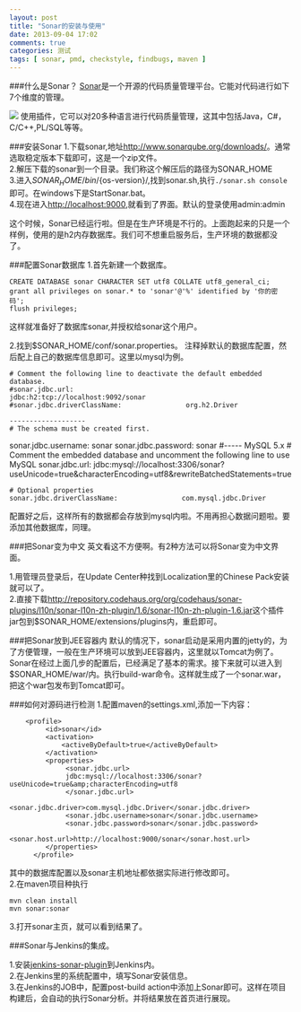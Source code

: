 ```yaml
---
layout: post
title: "Sonar的安装与使用"
date: 2013-09-04 17:02
comments: true
categories: 测试
tags: [ sonar, pmd, checkstyle, findbugs, maven ]
---
```

###什么是Sonar？
[Sonar](http://www.sonarqube.org/)是一个开源的代码质量管理平台。它能对代码进行如下7个维度的管理。  

![](http://www.sonarqube.org/wp-content/themes/sonar/images/7axes.png)
使用插件，它可以对20多种语言进行代码质量管理，这其中包括Java，C#，C/C++,PL/SQL等等。    

###安装Sonar
1.下载sonar,地址<http://www.sonarqube.org/downloads/>。通常选取稳定版本下载即可，这是一个zip文件。   
2.解压下载的sonar到一个目录。我们称这个解压后的路径为SONAR_HOME    
3.进入$SONAR_HOME/bin/${os-version}/,找到sonar.sh,执行`./sonar.sh console`即可。在windows下是StartSonar.bat。  
4.现在进入<http://localhost:9000>,就看到了界面。默认的登录使用admin:admin   

这个时候，Sonar已经运行啦。但是在生产环境是不行的。上面跑起来的只是一个样例，使用的是h2内存数据库。我们可不想重启服务后，生产环境的数据都没了。
<!--more-->
###配置Sonar数据库
1.首先新建一个数据库。

    CREATE DATABASE sonar CHARACTER SET utf8 COLLATE utf8_general_ci;  
    grant all privileges on sonar.* to 'sonar'@'%' identified by '你的密码';  
    flush privileges; 
这样就准备好了数据库sonar,并授权给sonar这个用户。

2.找到$SONAR_HOME/conf/sonar.properties。
注释掉默认的数据库配置，然后配上自己的数据库信息即可。这里以mysql为例。   

    # Comment the following line to deactivate the default embedded database.
    #sonar.jdbc.url:                            jdbc:h2:tcp://localhost:9092/sonar
    #sonar.jdbc.driverClassName:                org.h2.Driver
    
    -------------------
    # The schema must be created first.
sonar.jdbc.username:                       sonar
sonar.jdbc.password:                       sonar
    #----- MySQL 5.x
    # Comment the embedded database and uncomment the following line to use MySQL
    sonar.jdbc.url:                            jdbc:mysql://localhost:3306/sonar?useUnicode=true&characterEncoding=utf8&rewriteBatchedStatements=true
    
    # Optional properties
    sonar.jdbc.driverClassName:                com.mysql.jdbc.Driver
配置好之后，这样所有的数据都会存放到mysql内啦。不用再担心数据问题啦。要添加其他数据库，同理。   

###把Sonar变为中文
英文看这不方便啊。有2种方法可以将Sonar变为中文界面。   

1.用管理员登录后，在Update Center种找到Localization里的Chinese Pack安装就可以了。  
2.直接下载<http://repository.codehaus.org/org/codehaus/sonar-plugins/l10n/sonar-l10n-zh-plugin/1.6/sonar-l10n-zh-plugin-1.6.jar>这个插件jar包到$SONAR_HOME/extensions/plugins内，重启即可。

###把Sonar放到JEE容器内
默认的情况下，sonar启动是采用内置的jetty的，为了方便管理，一般在生产环境可以放到JEE容器内，这里就以Tomcat为例了。   
Sonar在经过上面几步的配置后，已经满足了基本的需求。接下来就可以进入到$SONAR_HOME/war/内。执行build-war命令。这样就生成了一个sonar.war，把这个war包发布到Tomcat即可。   

###如何对源码进行检测
1.配置maven的settings.xml,添加一下内容：  

        <profile>
             <id>sonar</id>
             <activation>
                 <activeByDefault>true</activeByDefault>
             </activation>
             <properties>
                  <sonar.jdbc.url>
                  jdbc:mysql://localhost:3306/sonar?useUnicode=true&amp;characterEncoding=utf8
                  </sonar.jdbc.url>
                  <sonar.jdbc.driver>com.mysql.jdbc.Driver</sonar.jdbc.driver>
                  <sonar.jdbc.username>sonar</sonar.jdbc.username>
                  <sonar.jdbc.password>sonar</sonar.jdbc.password>
                 <sonar.host.url>http://localhost:9000/sonar</sonar.host.url>
             </properties>
          </profile>
其中的数据库配置以及sonar主机地址都依据实际进行修改即可。   
2.在maven项目种执行    

    mvn clean install
    mvn sonar:sonar
3.打开sonar主页，就可以看到结果了。    

###Sonar与Jenkins的集成。

1.安装[jenkins-sonar-plugin](http://docs.codehaus.org/display/SONAR/Jenkins+Plugin)到Jenkins内。    
2.在Jenkins里的系统配置中，填写Sonar安装信息。    
3.在Jenkins的JOB中，配置post-build action中添加上Sonar即可。这样在项目构建后，会自动的执行Sonar分析。并将结果放在首页进行展现。    

